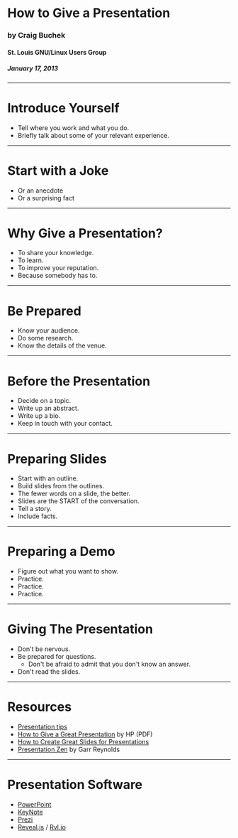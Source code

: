How to Give a Presentation
==========================

### by Craig Buchek
#### St. Louis GNU/Linux Users Group
##### January 17, 2013

---

# Introduce Yourself

* Tell where you work and what you do.
* Briefly talk about some of your relevant experience.

---

# Start with a Joke

* Or an anecdote
* Or a surprising fact

---

# Why Give a Presentation?

* To share your knowledge.
* To learn.
* To improve your reputation.
* Because somebody has to.

---

# Be Prepared

* Know your audience.
* Do some research.
* Know the details of the venue.

---

# Before the Presentation

* Decide on a topic.
* Write up an abstract.
* Write up a bio.
* Keep in touch with your contact.

---

# Preparing Slides

* Start with an outline.
* Build slides from the outlines.
* The fewer words on a slide, the better.
* Slides are the START of the conversation.
* Tell a story.
* Include facts.

---

# Preparing a Demo

* Figure out what you want to show.
* Practice.
* Practice.
* Practice.

---

# Giving The Presentation

* Don't be nervous.
* Be prepared for questions.
  * Don't be afraid to admit that you don't know an answer.
* Don't read the slides.

---

# Resources

* [Presentation tips](http://wiki.sluug.org/presentations/tips)
* [How to Give a Great Presentation](http://www.pc.maricopa.edu/data/GlobalFiles/file/learning_tech_development/ocl/How%20to%20give%20a%20presentation.pdf) by HP (PDF)
* [How to Create Great Slides for Presentations](http://www.slideshare.net/mikejeffs/how-to-create-great-slides-for-presentations)
* [Presentation Zen](http://www.presentationzen.com/) by Garr Reynolds

---

# Presentation Software

* [PowerPoint](http://office.microsoft.com/en-us/powerpoint/powerpoint-presentation-and-slide-software-FX101825655.aspx)
* [KeyNote](http://www.apple.com/iwork/keynote/)
* [Prezi](http://prezi.com)
* [Reveal.js](http://lab.hakim.se/reveal-js/) / [Rvl.io](http://www.rvl.io/)
